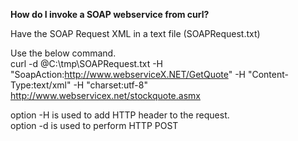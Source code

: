<b>How do I invoke a SOAP webservice from curl?</b><br/>

Have the SOAP Request XML in a text file (SOAPRequest.txt)<br/>

Use the below command. <br/>
curl -d @C:\tmp\SOAPRequest.txt -H "SoapAction:http://www.webserviceX.NET/GetQuote" -H "Content-Type:text/xml" -H "charset:utf-8" http://www.webservicex.net/stockquote.asmx

option -H is used to add HTTP header to the request. <br/>
option -d is used to perform HTTP POST<br/>
